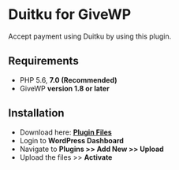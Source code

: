 # Duitku for GiveWP

Accept payment using Duitku by using this plugin.

## Requirements

* PHP 5.6, **7.0 (Recommended)**
* GiveWP **version 1.8 or later**

## Installation

* Download here: [**Plugin Files**](https://docs.duitku.com)
* Login to **WordPress Dashboard**
* Navigate to **Plugins >> Add New >> Upload**
* Upload the files >> **Activate**